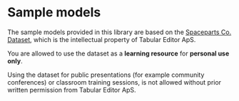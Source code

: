 # Sample models

The sample models provided in this library are based on the [Spaceparts Co. Dataset](https://blog.tabulareditor.com/2023/10/12/the-spaceparts-co-dataset/), which is the intellectual property of Tabular Editor ApS.

You are allowed to use the dataset as a **learning resource** for **personal use only**.

Using the dataset for public presentations (for example community conferences) or classroom training sessions, is not allowed without prior written permission from Tabular Editor ApS.
